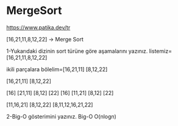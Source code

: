 # MergeSort
https://www.patika.dev/tr

[16,21,11,8,12,22] -> Merge Sort

1-Yukarıdaki dizinin sort türüne göre aşamalarını yazınız.
  listemiz=[16,21,11,8,12,22]
  
  ikili parçalara bölelim=[16,21,11]    [8,12,22]
  
  [16,21,11]            [8,12,22]
  
 [16] [21,11]           [8,12] [22]
[16]  [11,21]            [8,12]  [22]

[11,16,21]                [8,12,22]
          [8,11,12,16,21,22]

2-Big-O gösterimini yazınız.
Big-O O(nlogn)
